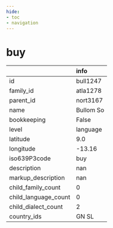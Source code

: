 ```yaml
---
hide:
- toc
- navigation
---
```

# buy
|                      | info      |
|:---------------------|:----------|
| id                   | bull1247  |
| family_id            | atla1278  |
| parent_id            | nort3167  |
| name                 | Bullom So |
| bookkeeping          | False     |
| level                | language  |
| latitude             | 9.0       |
| longitude            | -13.16    |
| iso639P3code         | buy       |
| description          | nan       |
| markup_description   | nan       |
| child_family_count   | 0         |
| child_language_count | 0         |
| child_dialect_count  | 2         |
| country_ids          | GN SL     |